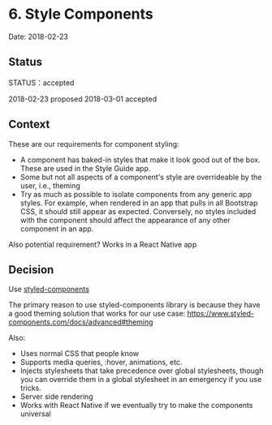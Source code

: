 # 6. Style Components

Date: 2018-02-23

## Status

STATUS：accepted

2018-02-23 proposed
2018-03-01 accepted

## Context

These are our requirements for component styling:

- A component has baked-in styles that make it look good out of the box. These are used in the Style Guide app.
- Some but not all aspects of a component's style are overrideable by the user, i.e., theming
- Try as much as possible to isolate components from any generic app styles. For example, when rendered in an app that pulls in all Bootstrap CSS, it should still appear as expected. Conversely, no styles included with the component should affect the appearance of any other component in an app.

Also potential requirement? Works in a React Native app

## Decision

Use [styled-components](https://www.styled-components.com/)

The primary reason to use styled-components library is because they have a good theming solution that works for our use case: https://www.styled-components.com/docs/advanced#theming

Also:

- Uses normal CSS that people know
- Supports media queries, :hover, animations, etc.
- Injects stylesheets that take precedence over global stylesheets, though you can override them in a global stylesheet in an emergency if you use tricks.
- Server side rendering
- Works with React Native if we eventually try to make the components universal
